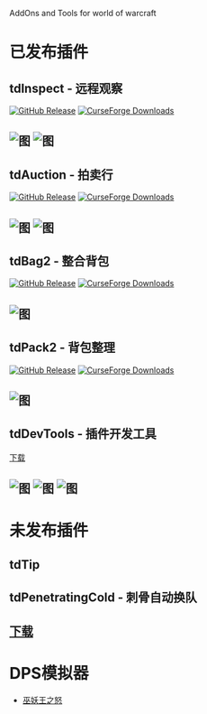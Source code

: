 AddOns and Tools for world of warcraft

# 已发布插件

## tdInspect - 远程观察
[![GitHub Release](https://img.shields.io/github/v/release/DengSir/tdInspect?label=Github下载)](https://github.com/DengSir/tdInspect/releases)
[![CurseForge Downloads](https://img.shields.io/curseforge/dt/500065?label=Curse下载)](https://www.curseforge.com/wow/addons/tdinspect)

![图](images/tdInspect_1.png) ![图](images/tdInspect_2.png)
---

## tdAuction - 拍卖行
[![GitHub Release](https://img.shields.io/github/v/release/DengSir/tdAuction?label=Github下载)](https://github.com/DengSir/tdAuction/releases)
[![CurseForge Downloads](https://img.shields.io/curseforge/dt/442222?label=Curse下载)](https://www.curseforge.com/wow/addons/tdauction)

![图](images/tdAuction_1.jpg) ![图](images/tdAuction_2.jpg)
---

## tdBag2 - 整合背包
[![GitHub Release](https://img.shields.io/github/v/release/DengSir/tdBag2?label=Github下载)](https://github.com/DengSir/tdBag2/releases)
[![CurseForge Downloads](https://img.shields.io/curseforge/dt/349175?label=Curse下载)](https://www.curseforge.com/wow/addons/tdbag2)

![图](images/tdBag2_1.jpg)
---

## tdPack2 - 背包整理
[![GitHub Release](https://img.shields.io/github/v/release/DengSir/tdPack2?label=Github下载)](https://github.com/DengSir/tdPack2/releases)
[![CurseForge Downloads](https://img.shields.io/curseforge/dt/340110?label=Curse下载)](https://www.curseforge.com/wow/addons/tdpack2)

![图](images/tdPack2_1.gif)
---

## tdDevTools - 插件开发工具
[下载](https://github.com/DengSir/tdDevTools/releases)

![图](images/tdDevTools_1.jpg) ![图](images/tdDevTools_2.jpg) ![图](images/tdDevTools_3.jpg)
---

# 未发布插件

## tdTip

## tdPenetratingCold - 刺骨自动换队
[下载](https://github.com/DengSir/tdPenetratingCold/releases)
---


# DPS模拟器

- [巫妖王之怒](https://dengsir.github.io/wotlk)
